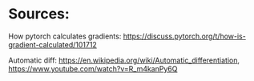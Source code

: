 
# Sources:

How pytorch calculates gradients: https://discuss.pytorch.org/t/how-is-gradient-calculated/101712

Automatic diff: https://en.wikipedia.org/wiki/Automatic_differentiation, https://www.youtube.com/watch?v=R_m4kanPy6Q